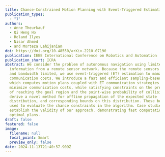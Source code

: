 ```yaml
---
title: Chance-Constrained Motion Planning with Event-Triggered Estimation
publication_types:
  - "1"
authors:
  - Anne Theurkauf
  - Qi Heng Ho
  - Roland Ilyes
  - Nisar Ahmed
  - and Morteza Lahijanian
doi: https://doi.org/10.48550/arXiv.2210.07190
publication: IEEE International Conference on Robotics and Automation
publication_short: ICRA
abstract: We consider the problem of autonomous navigation using limited
  information from a remote sensor network. Because the remote sensors are power
  and bandwidth limited, we use event-triggered (ET) estimation to manage
  communication costs. We introduce a fast and efficient sampling-based planner
  which computes motion plans coupled with ET communication strategies that
  minimize communication costs, while satisfying constraints on the probability
  of reaching the goal region and the point-wise probability of collision. We
  derive a novel method for offline propagation of the expected state
  distribution, and corresponding bounds on this distribution. These bounds are
  used to evaluate the chance constraints in the algorithm. Case studies
  establish the validity of our approach, demonstrating fast computation of
  optimal plans.
draft: false
featured: false
image:
  filename: null
  focal_point: Smart
  preview_only: false
date: 2024-11-13T21:40:57.909Z
---
```


